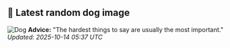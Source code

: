 ## 🐶 Latest random dog image
![Dog](https://images.dog.ceo/breeds/husky/n02110185_9177.jpg)
**Advice:** "The hardest things to say are usually the most important."
*Updated: 2025-10-14 05:37 UTC*
